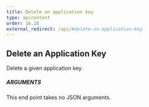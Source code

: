 ```yaml
---
title: Delete an application key
type: apicontent
order: 16.10
external_redirect: /api/#delete-an-application-key
---
```


## Delete an Application Key

Delete a given application key.

##### ARGUMENTS

This end point takes no JSON arguments.